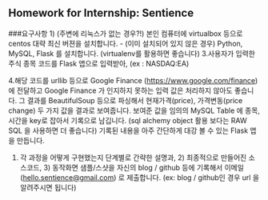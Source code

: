 
## Homework for Internship: Sentience

###요구사항
	1) (주변에 리눅스가 없는 경우?!) 본인 컴퓨터에 virtualbox 등으로 centos 대략 최신 버젼을 설치합니다.
    - (이미 설치되어 있지 않은 경우) Python, MySQL, Flask 를 설치합니다. (virtualenv를 활용하면 좋습니다)
3.사용자가 입력한 주식 종목 코드를 Flask 앱으로 입력받아, (ex : NASDAQ:EA)

4.해당 코드를 urllib 등으로 Google Finance (https://www.google.com/finance)에 전달하고
 Google Finance 가 인지하지 못하는 입력 값은 처리하지 않아도 좋습니다.
그 결과를 BeautifulSoup 등으로 파싱해서
현재가격(price), 가격변동(price change) 두 가지 값을 결과로 보여줍니다.
보여준 값을 임의의 MySQL Table 에 종목, 시간을 key로 잡아서 기록으로 남깁니다. (sql alchemy object 활용 보다는 RAW SQL 을 사용하면 더 좋습니다)
기록된 내용을 아주 간단하게 대강 볼 수 있는 Flask 앱을 만듭니다.
1) 각 과정을 어떻게 구현했는지 단계별로 간략한 설명과, 2) 최종적으로 만들어진 소스코드, 3) 동작화면 샘플/스샷을 자신의 blog / github 등에 기록해서 이메일 (hello.sentience@gmail.com) 로 제출합니다. (ex: blog / github인 경우 url 을 알려주시면 됩니다)

